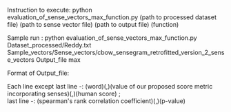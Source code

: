 Instruction to execute:
 python evaluation_of_sense_vectors_max_function.py  (path to processed dataset file) (path to sense vector file) (path to output file) (function)

Sample run :
 python evaluation_of_sense_vectors_max_function.py Dataset_processed/Reddy.txt Sample_vectors/Sense_vectors/cbow_sensegram_retrofitted_version_2_sense_vectors Output_file max




Format of Output_file:

Each line except last line -: (word)(,)(value of our proposed score metric incorporating senses)(,)(human score) ;  
last line -: (spearman's rank correlation coefficient)(,)(p-value) 
